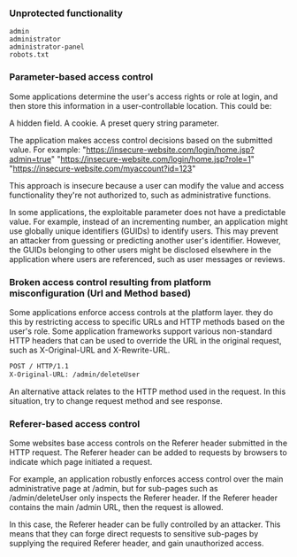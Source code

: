 ### Unprotected functionality

    admin
    administrator
    administrator-panel
    robots.txt

### Parameter-based access control 
Some applications determine the user's access rights or role at login, and then store this information in a user-controllable location. This could be:

A hidden field.
A cookie.
A preset query string parameter.

The application makes access control decisions based on the submitted value. For example:
"https://insecure-website.com/login/home.jsp?admin=true"
"https://insecure-website.com/login/home.jsp?role=1"
"https://insecure-website.com/myaccount?id=123"

This approach is insecure because a user can modify the value and access functionality they're not authorized to, such as administrative functions.

In some applications, the exploitable parameter does not have a predictable value. For example, instead of an incrementing number, an application might use globally unique identifiers (GUIDs) to identify users. This may prevent an attacker from guessing or predicting another user's identifier. However, the GUIDs belonging to other users might be disclosed elsewhere in the application where users are referenced, such as user messages or reviews.

### Broken access control resulting from platform misconfiguration (Url and Method based)
Some applications enforce access controls at the platform layer. they do this by restricting access to specific URLs and HTTP methods based on the user's role. Some application frameworks support various non-standard HTTP headers that can be used to override the URL in the original request, such as X-Original-URL and X-Rewrite-URL.
```txt
POST / HTTP/1.1
X-Original-URL: /admin/deleteUser
```
An alternative attack relates to the HTTP method used in the request. In this situation, try to change request method and see response.

### Referer-based access control
 Some websites base access controls on the Referer header submitted in the HTTP request. The Referer header can be added to requests by browsers to indicate which page initiated a request.

For example, an application robustly enforces access control over the main administrative page at /admin, but for sub-pages such as /admin/deleteUser only inspects the Referer header. If the Referer header contains the main /admin URL, then the request is allowed.

In this case, the Referer header can be fully controlled by an attacker. This means that they can forge direct requests to sensitive sub-pages by supplying the required Referer header, and gain unauthorized access.

